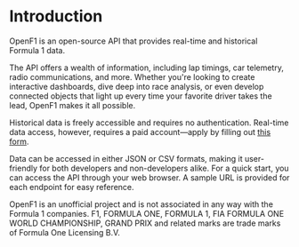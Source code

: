 # Introduction

OpenF1 is an open-source API that provides real-time and historical <span style="white-space: nowrap;">Formula 1</span> data.

The API offers a wealth of information, including lap timings, car telemetry, radio communications, and more. Whether you're looking to create interactive dashboards, dive deep into race analysis, or even develop connected objects that light up every time your favorite driver takes the lead, OpenF1 makes it all possible.

Historical data is freely accessible and requires no authentication. Real-time data access, however, requires a paid account—apply by filling out <a href="https://tally.so/r/w2yWDb" target="_blank">this form</a>.

Data can be accessed in either JSON or CSV formats, making it user-friendly for both developers and non-developers alike.
For a quick start, you can access the API through your web browser. A sample URL is provided for each endpoint for easy reference.

<aside class="notice">
OpenF1 is an unofficial project and is not associated in any way with the Formula 1 companies. F1, FORMULA ONE, FORMULA 1, FIA FORMULA ONE WORLD CHAMPIONSHIP, GRAND PRIX and related marks are trade marks of Formula One Licensing B.V.
</aside>
